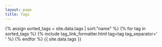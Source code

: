 ```yaml
---
layout: page
title: Tags
---
```


<div class="page">
  {% assign sorted_tags = site.data.tags | sort:"name" %}
  {% for tag in sorted_tags %}
    {% include tag_link_formatter.html tag=tag tag_separator='<br />' %}
  {% endfor %}
  {{ site.data.tags }}
</div>
